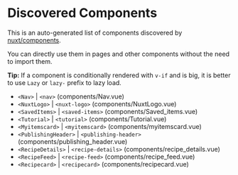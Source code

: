 # Discovered Components

This is an auto-generated list of components discovered by [nuxt/components](https://github.com/nuxt/components).

You can directly use them in pages and other components without the need to import them.

**Tip:** If a component is conditionally rendered with `v-if` and is big, it is better to use `Lazy` or `lazy-` prefix to lazy load.

- `<Nav>` | `<nav>` (components/Nav.vue)
- `<NuxtLogo>` | `<nuxt-logo>` (components/NuxtLogo.vue)
- `<SavedItems>` | `<saved-items>` (components/Saved_items.vue)
- `<Tutorial>` | `<tutorial>` (components/Tutorial.vue)
- `<Myitemscard>` | `<myitemscard>` (components/myitemscard.vue)
- `<PublishingHeader>` | `<publishing-header>` (components/publishing_header.vue)
- `<RecipeDetails>` | `<recipe-details>` (components/recipe_details.vue)
- `<RecipeFeed>` | `<recipe-feed>` (components/recipe_feed.vue)
- `<Recipecard>` | `<recipecard>` (components/recipecard.vue)
